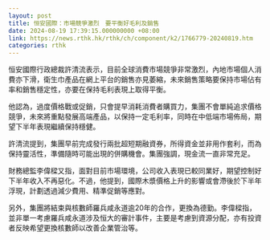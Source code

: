 ```yaml
---
layout: post
title: 恒安國際：市場競爭激烈　要平衡好毛利及銷售
date: 2024-08-19 17:39:15.000000000 +08:00
link: https://news.rthk.hk/rthk/ch/component/k2/1766779-20240819.htm
categories: rthk
---
```


恒安國際行政總裁許清流表示，目前全球消費市場競爭非常激烈，內地市場個人消費亦下滑，衛生巾產品在網上平台的銷售亦見萎縮，未來銷售策略要保持市場佔有率和銷售穩定性，亦要在保持毛利表現上取得平衡。

他認為，過度價格戰或促銷，只會提早消耗消費者購買力，集團不會單純追求價格競爭，未來將重點發展高端產品，以保持一定毛利率，同時在中低端市場佈局，期望下半年表現繼續保持穩健。

許清流提到，集團早前完成發行兩批超短期融資券，所得資金並非用作套利，而為保持靈活性，準備隨時可能出現的併購機會。集團強調，現金流一直非常充足。

財務總監李偉樑又指，面對目前市場環境，公司收入表現已較同業好，期望控制好下半年收入不再惡化。不過，他提到，國際木漿價格上升的影響或會滯後於下半年浮現，計劃透過減少費用、精準促銷等應對。

另外，集團將結束與核數師羅兵咸永道逾20年的合作，更換為德勤。李偉樑指，並非單一考慮羅兵咸永道涉及恒大的審計事件，主要是考慮到資源分配，亦有投資者反映希望更換核數師以改善企業管治等。
